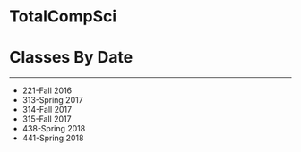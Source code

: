 # TotalCompSci

<h1>Classes By Date</h1>
<hr />
<ul>
<li>221-Fall 2016</li>
<li>313-Spring 2017</li>
<li>314-Fall 2017</li>
<li>315-Fall 2017</li>
<li>438-Spring 2018</li>
<li>441-Spring 2018</li>
</ul>